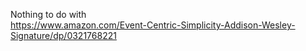 
Nothing to do with   
https://www.amazon.com/Event-Centric-Simplicity-Addison-Wesley-Signature/dp/0321768221
